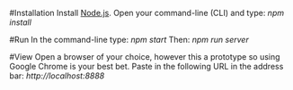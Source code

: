 #Installation
Install [Node.js](https://nodejs.org/).
Open your command-line (CLI) and type: *npm install*

#Run
In the command-line type: *npm start*
Then: *npm run server*

#View
Open a browser of your choice, however this a prototype so using Google Chrome is your best bet. Paste in the following URL in the address bar: *http://localhost:8888*
